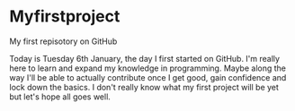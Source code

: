Myfirstproject
==============

My first repisotory on GitHub

Today is Tuesday 6th January, the day I first started on GitHub.
I'm really here to learn and expand my knowledge in programming.
Maybe along the way I'll be able to actually contribute once I get good, gain confidence and lock down the basics.
I don't really know what my first project will be yet but let's hope all goes well.
